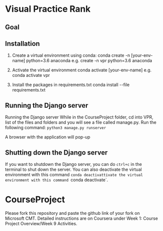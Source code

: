 # Visual Practice Rank
## Goal

## Installation
1. Create a virtual environment using conda:
conda create -n [your-env-name] python=3.6 anaconda
e.g. create -n vpr python=3.6 anaconda

2. Activate the virtual environment
conda activate [your-env-name]
e.g. conda activate vpr

3. Install the packages in requirements.txt
conda install --file requirements.txt

## Running the Django server
Running the Django server
While in the CourseProject folder, cd into VPR, list of the files and folders and you will see a file called manage.py. Run the following command:
`python3 manage.py runserver`

A browser with the application will pop-up

## Shutting down the Django server
If you want to shutdown the Django server, you can do `ctrl+c` in the terminal to shut down the server. You can also deactivate the virtual environment with this command `conda deactivattivate the virtual environment with this command `conda deactivate`.

# CourseProject

Please fork this repository and paste the github link of your fork on Microsoft CMT. Detailed instructions are on Coursera under Week 1: Course Project Overview/Week 9 Activities.
